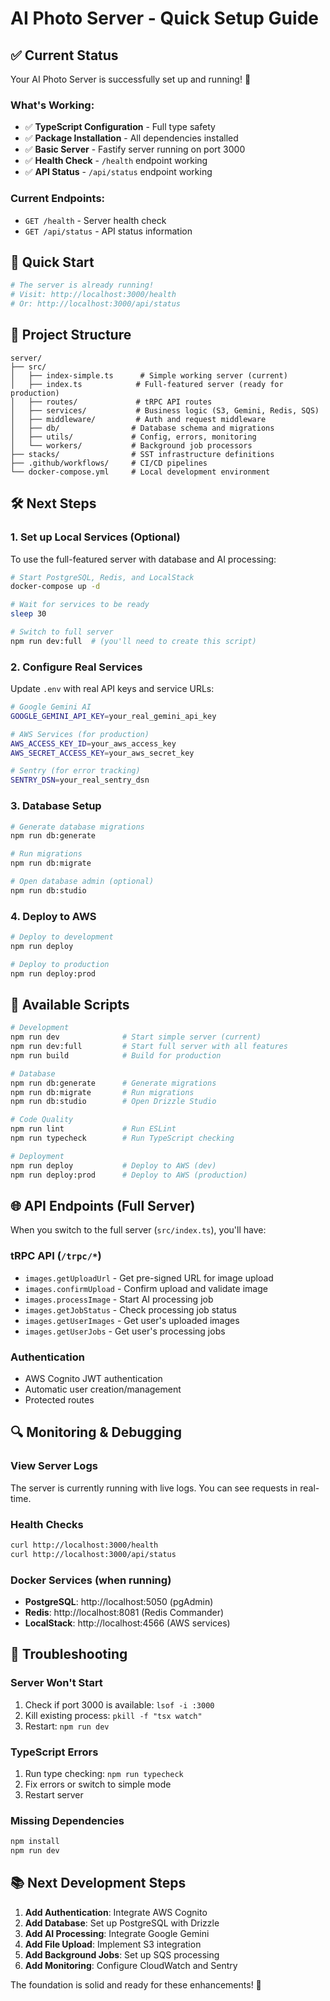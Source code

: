 # AI Photo Server - Quick Setup Guide

## ✅ Current Status

Your AI Photo Server is successfully set up and running! 🎉

### What's Working:
- ✅ **TypeScript Configuration** - Full type safety
- ✅ **Package Installation** - All dependencies installed
- ✅ **Basic Server** - Fastify server running on port 3000
- ✅ **Health Check** - `/health` endpoint working
- ✅ **API Status** - `/api/status` endpoint working

### Current Endpoints:
- `GET /health` - Server health check
- `GET /api/status` - API status information

## 🚀 Quick Start

```bash
# The server is already running!
# Visit: http://localhost:3000/health
# Or: http://localhost:3000/api/status
```

## 📁 Project Structure

```
server/
├── src/
│   ├── index-simple.ts      # Simple working server (current)
│   ├── index.ts            # Full-featured server (ready for production)
│   ├── routes/             # tRPC API routes
│   ├── services/           # Business logic (S3, Gemini, Redis, SQS)
│   ├── middleware/         # Auth and request middleware
│   ├── db/                # Database schema and migrations
│   ├── utils/             # Config, errors, monitoring
│   └── workers/           # Background job processors
├── stacks/                # SST infrastructure definitions
├── .github/workflows/     # CI/CD pipelines
└── docker-compose.yml     # Local development environment
```

## 🛠️ Next Steps

### 1. Set up Local Services (Optional)
To use the full-featured server with database and AI processing:

```bash
# Start PostgreSQL, Redis, and LocalStack
docker-compose up -d

# Wait for services to be ready
sleep 30

# Switch to full server
npm run dev:full  # (you'll need to create this script)
```

### 2. Configure Real Services
Update `.env` with real API keys and service URLs:

```bash
# Google Gemini AI
GOOGLE_GEMINI_API_KEY=your_real_gemini_api_key

# AWS Services (for production)
AWS_ACCESS_KEY_ID=your_aws_access_key
AWS_SECRET_ACCESS_KEY=your_aws_secret_key

# Sentry (for error tracking)
SENTRY_DSN=your_real_sentry_dsn
```

### 3. Database Setup
```bash
# Generate database migrations
npm run db:generate

# Run migrations
npm run db:migrate

# Open database admin (optional)
npm run db:studio
```

### 4. Deploy to AWS
```bash
# Deploy to development
npm run deploy

# Deploy to production
npm run deploy:prod
```

## 🔧 Available Scripts

```bash
# Development
npm run dev              # Start simple server (current)
npm run dev:full         # Start full server with all features
npm run build            # Build for production

# Database
npm run db:generate      # Generate migrations
npm run db:migrate       # Run migrations
npm run db:studio        # Open Drizzle Studio

# Code Quality
npm run lint             # Run ESLint
npm run typecheck        # Run TypeScript checking

# Deployment
npm run deploy           # Deploy to AWS (dev)
npm run deploy:prod      # Deploy to AWS (production)
```

## 🌐 API Endpoints (Full Server)

When you switch to the full server (`src/index.ts`), you'll have:

### tRPC API (`/trpc/*`)
- `images.getUploadUrl` - Get pre-signed URL for image upload
- `images.confirmUpload` - Confirm upload and validate image
- `images.processImage` - Start AI processing job
- `images.getJobStatus` - Check processing job status
- `images.getUserImages` - Get user's uploaded images
- `images.getUserJobs` - Get user's processing jobs

### Authentication
- AWS Cognito JWT authentication
- Automatic user creation/management
- Protected routes

## 🔍 Monitoring & Debugging

### View Server Logs
The server is currently running with live logs. You can see requests in real-time.

### Health Checks
```bash
curl http://localhost:3000/health
curl http://localhost:3000/api/status
```

### Docker Services (when running)
- **PostgreSQL**: http://localhost:5050 (pgAdmin)
- **Redis**: http://localhost:8081 (Redis Commander)
- **LocalStack**: http://localhost:4566 (AWS services)

## 🚨 Troubleshooting

### Server Won't Start
1. Check if port 3000 is available: `lsof -i :3000`
2. Kill existing process: `pkill -f "tsx watch"`
3. Restart: `npm run dev`

### TypeScript Errors
1. Run type checking: `npm run typecheck`
2. Fix errors or switch to simple mode
3. Restart server

### Missing Dependencies
```bash
npm install
npm run dev
```

## 📚 Next Development Steps

1. **Add Authentication**: Integrate AWS Cognito
2. **Add Database**: Set up PostgreSQL with Drizzle
3. **Add AI Processing**: Integrate Google Gemini
4. **Add File Upload**: Implement S3 integration
5. **Add Background Jobs**: Set up SQS processing
6. **Add Monitoring**: Configure CloudWatch and Sentry

The foundation is solid and ready for these enhancements! 🚀